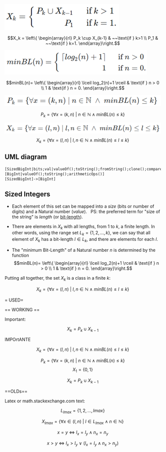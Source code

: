 
<!-- zoom 150% at math.stack page -->
![](equation07-main.png)

$$X_k = \left\{
   \begin{array}{rl}
     P_k \cup X_{k-1} & ~~\text{if }  k>1 \\
     P_1 & ~~\text{if } k=1.
   \end{array}\right.$$

![](equation06-minBL.v2.png)

$$minBL(n)= \left\{
   \begin{array}{rl}
     \lceil log_2(n)+1 \rceil & \text{if }  n > 0 \\
     1 & \text{if } n = 0.
   \end{array}\right.$$


![](equation07-Pk.png)

$$P_k = \{\forall x = (k,n) ~|~  n \in \mathbb{N} ~\land~ minBL(n) \le k  \}$$


![](equation06-main.png)
$$X_k = \{\forall x = (l,n) ~|~  l,n \in \mathbb{N} ~\land~ minBL(n) \le l \le k  \}$$


## UML diagram

```
[SizedBigInt|bits;val|valueOf();toString();fromString();clone();compare();sort();truncAt()]
[BigInt|valueOf();toString();arithmeticOps()]
[SizedBigInt]->[BigInt]
```

## Sized Integers

* Each element of this set can be mapped into a *size* (bits or number of digits) and a Natural number (*value*). &nbsp; PS:  the preferred term for "size of the string" is *length* (or [bit-length](https://en.wikipedia.org/wiki/Bit-length)).

* There are elements in $X_k$ with all lengths, from 1 to  *k*, a finite length. In other words, using the  range set $L_k=\{1, 2, \ldots, k\}$, we can say that all element of  $X_k$ has a bit-length $l \in L_k$, and there are elements for each $l$.

* The  "minimum Bit-Length" of a Natural number $n$  is determined by the function $$minBL(n)= \left\{
   \begin{array}{rl}
     \lceil log_2(n)+1 \rceil & \text{if }  n > 0 \\
     1 & \text{if } n = 0.
   \end{array}\right.$$

Putting all together, the set $X_k$ is a class in a finite $k$:

$$X_k = \{\forall x = (l,n) ~|~  l,n \in \mathbb{N} ~\land~ minBL(n) \le l \le k  \}$$

= USED=

== WORKING ==

Important:

$$X_k = P_k \cup X_{k-1} $$

IMPOrtANTE

$$X_k = \{\forall x = (l,n) ~|~  l,n \in \mathbb{N} ~\land~ minBL(n) \le l \le k  \}$$

$$P_k = \{\forall x = (k,n) ~|~  n \in \mathbb{N} ~\land~ minBL(n) \le k  \}$$
$$X_1 = \{0,1\} $$

$$X_k = P_k \cup X_{k-1} $$

==OLDs==

Latex or math.stackexchange.com text:

$$L_{lmax}=\{1, 2, \ldots, lmax\}$$

$$X_{lmax} = \{\forall x \in (l,n) ~ | ~ l \in L_{lmax} ~\land ~ n \in \mathbb{N} \}$$

$$x=y ~ \iff ~ l_x=l_y \land n_x=n_y$$

$$x>y ~ \iff ~ l_x > l_y ~ \lor ~ (l_x=l_y \land n_x > n_y)$$
